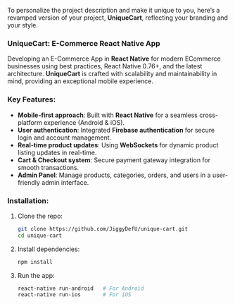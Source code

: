 To personalize the project description and make it unique to you, here’s a revamped version of your project, **UniqueCart**, reflecting your branding and your style. 

### **UniqueCart: E-Commerce React Native App**

Developing an E-Commerce App in **React Native** for modern ECommerce businesses using best practices, React Native 0.76+, and the latest architecture. **UniqueCart** is crafted with scalability and maintainability in mind, providing an exceptional mobile experience.

### Key Features:
- **Mobile-first approach**: Built with **React Native** for a seamless cross-platform experience (Android & iOS).
- **User authentication**: Integrated **Firebase authentication** for secure login and account management.
- **Real-time product updates**: Using **WebSockets** for dynamic product listing updates in real-time.
- **Cart & Checkout system**: Secure payment gateway integration for smooth transactions.
- **Admin Panel**: Manage products, categories, orders, and users in a user-friendly admin interface.

### **Installation:**
1. Clone the repo:
    ```bash
    git clone https://github.com/JiggyDefU/unique-cart.git
    cd unique-cart
    ```

2. Install dependencies:
    ```bash
    npm install
    ```

3. Run the app:
    ```bash
    react-native run-android   # For Android
    react-native run-ios       # For iOS
    ```